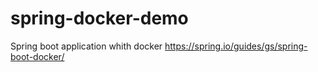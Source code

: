 # spring-docker-demo
Spring boot application whith docker https://spring.io/guides/gs/spring-boot-docker/